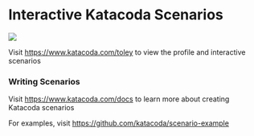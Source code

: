 # Interactive Katacoda Scenarios

[![](http://shields.katacoda.com/katacoda/toley/count.svg)](https://www.katacoda.com/toley "Get your profile on Katacoda.com")

Visit https://www.katacoda.com/toley to view the profile and interactive scenarios

### Writing Scenarios
Visit https://www.katacoda.com/docs to learn more about creating Katacoda scenarios

For examples, visit https://github.com/katacoda/scenario-example
